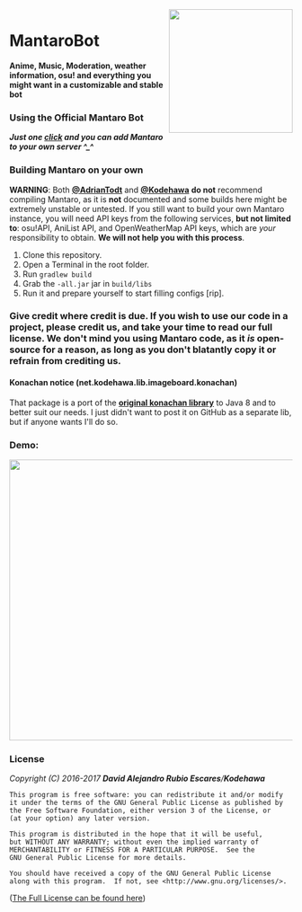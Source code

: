 <img align="right" src="https://i.imgur.com/SWDen2V.png" height="220" width="220">

# MantaroBot
**Anime, Music, Moderation, weather information, osu! and everything you might want in a customizable and stable bot**

### Using the Official Mantaro Bot
***Just one [click](http://polr.me/mantaro) and you can add Mantaro to your own server ^_^***

### Building Mantaro on your own
**WARNING**: Both [**@AdrianTodt**](https://github.com/adriantodt) and [**@Kodehawa**](https://github.com/Kodehawa)
**do not** recommend compiling Mantaro, as it is **not** documented and some builds here might be extremely unstable or untested.
If you still want to build your own Mantaro instance, you will need API keys from the following services, **but not limited to**: osu!API, AniList API, and OpenWeatherMap API keys, which are *your* responsibility to obtain.
__We will **not** help you with this process__.

1. Clone this repository.
2. Open a Terminal in the root folder.
3. Run `gradlew build`
4. Grab the `-all.jar` jar in `build/libs`
5. Run it and prepare yourself to start filling configs [rip].


### Give credit where credit is due. If you wish to use our code in a project, **please** credit us, and take your time to read our full license. We don't mind you using Mantaro code, as it *is* open-source for a reason, as long as you don't blatantly copy it or refrain from crediting us.

#### Konachan notice (net.kodehawa.lib.imageboard.konachan)
That package is a port of the [**original konachan library**](https://github.com/Mxrck/KonachanLib) to Java 8 and to better suit our needs. I just didn't want to post it on GitHub as a separate lib, but if anyone wants I'll do so.

### Demo:
<img align="center" src="http://i.imgur.com/QgPQE8J.png" height="500" width="1000">

### License
_Copyright (C) 2016-2017 **David Alejandro Rubio Escares**/**Kodehawa**_

    This program is free software: you can redistribute it and/or modify
    it under the terms of the GNU General Public License as published by
    the Free Software Foundation, either version 3 of the License, or
    (at your option) any later version.

    This program is distributed in the hope that it will be useful,
    but WITHOUT ANY WARRANTY; without even the implied warranty of
    MERCHANTABILITY or FITNESS FOR A PARTICULAR PURPOSE.  See the
    GNU General Public License for more details.

    You should have received a copy of the GNU General Public License
    along with this program.  If not, see <http://www.gnu.org/licenses/>.

([The Full License can be found here](https://github.com/Kodehawa/MantaroBot/blob/master/LICENSE))
